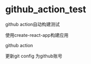 # github_action_test

github action自动构建测试

使用create-react-app构建应用

github action

更新git config 为github账号
